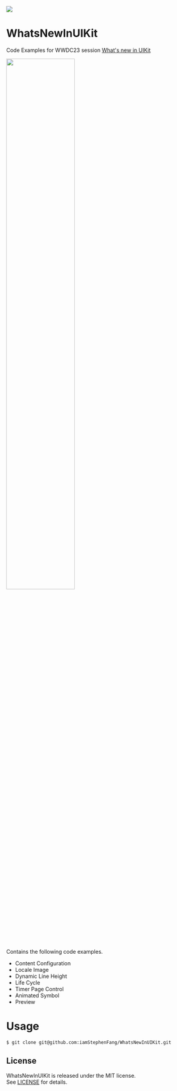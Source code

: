 ![](http://image.stephenfang.me/uikit.png)

# WhatsNewInUIKit

Code Examples for WWDC23 session [What's new in UIKit](https://developer.apple.com/videos/play/wwdc2023/10055/)

<img src="https://media.cleanshot.cloud/media/56840/ygrej7Z3UxYJ5qq3RgNN1z17SoYVFafrnOIEDDdh.gif?Expires=1689345964&Signature=dQV8dKajYh6Osewi09rkkliCIR8EhPQRFOkYn3yQ6aSdYuM4g0IKlD3hrta~WGqajk-Q4snDmtVjcicCK0LKiHHDAdeKYKyZ4X5K8FiLXQJKyxgiGJ6P0tJcA--GqrqvOorqUAe38Sp6LwSGFA6us-WjLrk1zo6mihBf~KbomHhFSmpM2DhRtAnUPX3WKbvjzr2Gy3HKHnsUlJ~lvjKqYsX8qtNpjXwOpodaeqJ70xz3z1BKVLslLmTqcubGyiImi0~CMvDp~VYc8QxUvxa4GOl2rr6XnFkat8DGWUBXeuA7yNI0qYn18HaUphYrxd9gh5fYAJD-PJVyHLAVsZ6dhw__&Key-Pair-Id=K269JMAT9ZF4GZ" width="60%">

Contains the following code examples.

- Content Configuration
- Locale Image
- Dynamic Line Height
- Life Cycle
- Timer Page Control
- Animated Symbol
- Preview


# Usage

```
$ git clone git@github.com:iamStephenFang/WhatsNewInUIKit.git

```

## License

WhatsNewInUIKit is released under the MIT license.  
See [LICENSE](LICENSE) for details.

